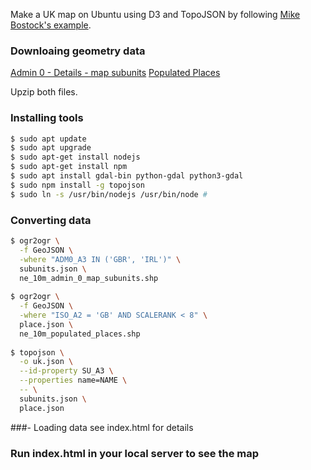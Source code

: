 Make a UK map on Ubuntu using D3 and TopoJSON by following [Mike Bostock's example](https://bost.ocks.org/mike/map/).

### Downloaing geometry data
[Admin 0 - Details - map subunits](http://www.naturalearthdata.com/http//www.naturalearthdata.com/download/10m/cultural/ne_10m_admin_0_map_subunits.zip)
[Populated Places](http://www.naturalearthdata.com/http//www.naturalearthdata.com/download/10m/cultural/ne_10m_populated_places.zip)

Upzip both files.

### Installing tools
```sh
$ sudo apt update 
$ sudo apt upgrade 
$ sudo apt-get install nodejs
$ sudo apt-get install npm
$ sudo apt install gdal-bin python-gdal python3-gdal
$ sudo npm install -g topojson
$ sudo ln -s /usr/bin/nodejs /usr/bin/node # 
```
### Converting data
```sh
$ ogr2ogr \
  -f GeoJSON \
  -where "ADM0_A3 IN ('GBR', 'IRL')" \
  subunits.json \
  ne_10m_admin_0_map_subunits.shp
  
$ ogr2ogr \
  -f GeoJSON \
  -where "ISO_A2 = 'GB' AND SCALERANK < 8" \
  place.json \
  ne_10m_populated_places.shp
  
$ topojson \
  -o uk.json \
  --id-property SU_A3 \
  --properties name=NAME \
  -- \
  subunits.json \
  place.json
```  
###- Loading data
  see index.html for details
  
### Run index.html in your local server to see the map 
